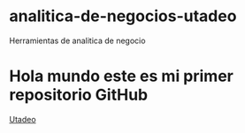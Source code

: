 # analitica-de-negocios-utadeo
Herramientas de analitica de negocio

# Hola mundo este es mi primer repositorio GitHub
[Utadeo](https://www.utadeo.edu.co/es)
